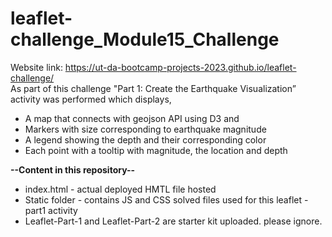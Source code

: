 # leaflet-challenge_Module15_Challenge
Website link: https://ut-da-bootcamp-projects-2023.github.io/leaflet-challenge/ <br>
As part of this challenge "Part 1: Create the Earthquake Visualization” activity was performed which displays,
* A map that connects with geojson API using D3 and 
* Markers with size corresponding to earthquake magnitude
* A legend showing the depth and their corresponding color
* Each point with a tooltip with magnitude, the location and depth

**--Content in this repository--**
* index.html - actual deployed HMTL file hosted 
* Static folder - contains JS and CSS solved files used for this leaflet - part1 activity
* Leaflet-Part-1 and Leaflet-Part-2 are starter kit uploaded. please ignore.
